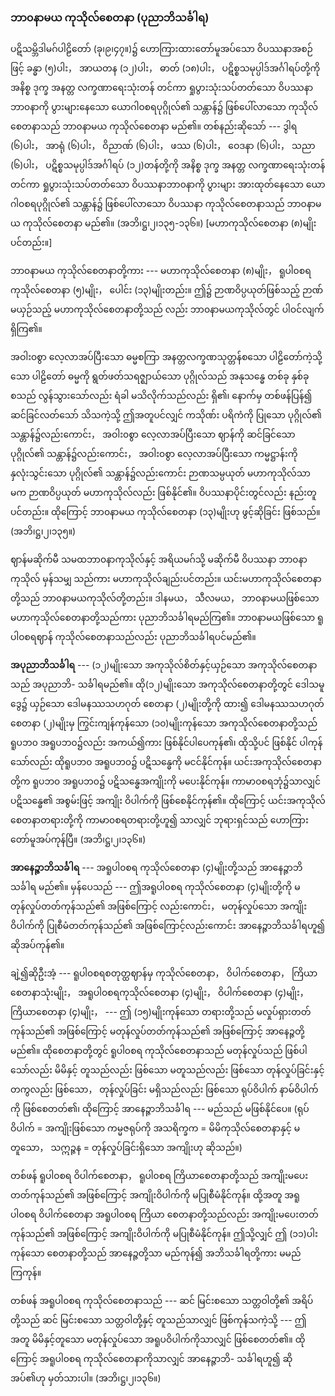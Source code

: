 ### ဘာ၀နာမယ ကုသိုလ်စေတနာ (ပုညာဘိသင်္ခါရ)

ပဋိသမ္ဘိဒါမဂ်ပါဠိတော် (ခု၊၉၊၄၇။)၌ ဟောကြားထားတော်မူအပ်သော ဝိပဿနာအစဉ်ဖြင့် ခန္ဓာ (၅)ပါး，
အာယတန (၁၂)ပါး， ဓာတ် (၁၈)ပါး， ပဋိစ္စသမုပ္ပါဒ်အင်္ဂါရပ်တို့ကို အနိစ္စ ဒုက္ခ အနတ္တ လက္ခဏာရေးသုံးတန်
တင်ကာ ရှုပွားသုံးသပ်တတ်သော ဝိပဿနာဘာ၀နာကို ပွားများနေသော ယောဂါ၀စရပုဂ္ဂိုလ်၏ သန္တာန်၌
ဖြစ်ပေါ်လာသော ကုသိုလ်စေတနာသည် ဘာ၀နာမယ ကုသိုလ်စေတနာ မည်၏။ တစ်နည်းဆိုသော် --- ဒွါရ
(၆)ပါး， အာရုံ (၆)ပါး， ဝိညာဏ် (၆)ပါး， ဖဿ (၆)ပါး， ဝေဒနာ (၆)ပါး， သညာ (၆)ပါး， ပဋိစ္စသမုပ္ပါဒ်အင်္ဂါရပ်
(၁၂)တန်တို့ကို အနိစ္စ ဒုက္ခ အနတ္တ လက္ခဏာရေးသုံးတန်တင်ကာ ရှုပွားသုံးသပ်တတ်သော ဝိပဿနာဘာ၀နာကို
ပွားများ အားထုတ်နေသော ယောဂါ၀စရပုဂ္ဂိုလ်၏ သန္တာန်၌ ဖြစ်ပေါ်လာသော ဝိပဿနာ ကုသိုလ်စေတနာသည်
ဘာ၀နာမယ ကုသိုလ်စေတနာ မည်၏။ (အဘိ၊ဋ္ဌ၊၂၊၁၃၅-၁၃၆။) [မဟာကုသိုလ်စေတနာ (၈)မျိုးပင်တည်း။]

ဘာ၀နာမယ ကုသိုလ်စေတနာတို့ကား --- မဟာကုသိုလ်စေတနာ (၈)မျိုး， ရူပါ၀စရ ကုသိုလ်စေတနာ
(၅)မျိုး， ပေါင်း (၁၃)မျိုးတည်း။ ဤ၌ ဉာဏဝိပ္ပယုတ်ဖြစ်သည့် ဉာဏ်မယှဉ်သည့် မဟာကုသိုလ်စေတနာတို့သည်
လည်း ဘာ၀နာမယကုသိုလ်တွင် ပါဝင်လျက် ရှိကြ၏။

အဝါး၀စွာ လေ့လာအပ်ပြီးသော ဓမ္မစကြာ အနတ္တလက္ခဏသုတ္တန်စသော ပါဠိတော်ကဲ့သို့သော ပါဠိတော်
ဓမ္မကို ရွတ်ဖတ်သရဇ္ဈာယ်သော ပုဂ္ဂိုလ်သည် အနုသန္ဓေ တစ်ခု နှစ်ခုစသည် လွန်သွားသော်လည်း ရံခါ
မသိလိုက်သည်လည်း ရှိ၏၊ နောက်မှ တစ်ဖန်ပြန်၍ ဆင်ခြင်လတ်သော် သိသကဲ့သို့ ဤအတူပင်လျှင် ကသိုဏ်း
ပရိကံကို ပြုသော ပုဂ္ဂိုလ်၏ သန္တာန်၌လည်းကောင်း， အဝါး၀စွာ လေ့လာအပ်ပြီးသော ဈာန်ကို ဆင်ခြင်သော
ပုဂ္ဂိုလ်၏ သန္တာန်၌လည်းကောင်း， အဝါး၀စွာ လေ့လာအပ်ပြီးသော ကမ္မဋ္ဌာန်းကို နှလုံးသွင်းသော ပုဂ္ဂိုလ်၏
သန္တာန်၌လည်းကောင်း ဉာဏသမ္ပယုတ် မဟာကုသိုလ်သာမက ဉာဏဝိပ္ပယုတ် မဟာကုသိုလ်လည်း ဖြစ်နိုင်၏။
ဝိပဿနာပိုင်းတွင်လည်း နည်းတူပင်တည်း။ ထိုကြောင့် ဘာ၀နာမယ ကုသိုလ်စေတနာ (၁၃)မျိုးဟု ဖွင့်ဆိုခြင်း
ဖြစ်သည်။ (အဘိ၊ဋ္ဌ၊၂၊၁၃၅။)

ဈာန်မဆိုက်မီ သမထဘာ၀နာကုသိုလ်နှင့် အရိယမဂ်သို့ မဆိုက်မီ ဝိပဿနာ ဘာ၀နာကုသိုလ် မှန်သမျှ
သည်ကား မဟာကုသိုလ်ချည်းပင်တည်း။ ယင်းမဟာကုသိုလ်စေတနာတို့သည် ဘာ၀နာမယကုသိုလ်တို့တည်း။
ဒါနမယ， သီလမယ， ဘာ၀နာမယဖြစ်သော မဟာကုသိုလ်စေတနာတို့သည်ကား ပုညာဘိသင်္ခါရမည်ကြ၏။
ဘာ၀နာမယဖြစ်သော ရူပါ၀စရဈာန် ကုသိုလ်စေတနာသည်လည်း ပုညာဘိသင်္ခါရပင်မည်၏။

**အပုညာဘိသင်္ခါရ** --- (၁၂)မျိုးသော အကုသိုလ်စိတ်နှင့်ယှဉ်သော အကုသိုလ်စေတနာသည် အပုညာဘိ-
သင်္ခါရမည်၏။ ထို(၁၂)မျိုးသော အကုသိုလ်စေတနာတို့တွင် ဒေါသမူဒွေ၌ ယှဉ်သော ဒေါမနဿသဟဂုတ်
စေတနာ (၂)မျိုးတို့ကို ထား၍ ဒေါမနဿသဟဂုတ် စေတနာ (၂)မျိုးမှ ကြွင်းကျန်ကုန်သော (၁၀)မျိုးကုန်သော
အကုသိုလ်စေတနာတို့သည် ရူပဘ၀ အရူပဘ၀၌လည်း အကယ်၍ကား ဖြစ်နိုင်ပါပေကုန်၏၊ ထိုသို့ပင် ဖြစ်နိုင်
ပါကုန်သော်လည်း ထိုရူပဘ၀ အရူပဘ၀၌ ပဋိသန္ဓေကို မငင်နိုင်ကုန်။ ယင်းအကုသိုလ်စေတနာတို့က ရူပဘ၀
အရူပဘ၀၌ ပဋိသန္ဓေအကျိုးကို မပေးနိုင်ကုန်။ ကာမာ၀စရဘုံ၌သာလျှင် ပဋိသန္ဓေ၏ အစွမ်းဖြင့် အကျိုး
ဝိပါက်ကို ဖြစ်စေနိုင်ကုန်၏။ ထိုကြောင့် ယင်းအကုသိုလ်စေတနာတရားတို့ကို ကာမာ၀စရတရားတို့ဟူ၍
သာလျှင် ဘုရားရှင်သည် ဟောကြားတော်မူအပ်ကုန်ပြီ။ (အဘိ၊ဋ္ဌ၊၂၊၁၃၆။)

**အာနေဉ္ဇာဘိသင်္ခါရ** --- အရူပါ၀စရ ကုသိုလ်စေတနာ (၄)မျိုးတို့သည် အာနေဉ္ဇာဘိသင်္ခါရ မည်၏။
မှန်ပေသည် --- ဤအရူပါ၀စရ ကုသိုလ်စေတနာ (၄)မျိုးတို့ကို မတုန်လှုပ်တတ်ကုန်သည်၏ အဖြစ်ကြောင့်
လည်းကောင်း， မတုန်လှုပ်သော အကျိုးဝိပါက်ကို ပြုစီမံတတ်ကုန်သည်၏ အဖြစ်ကြောင့်လည်းကောင်း
အာနေဉ္ဇာဘိသင်္ခါရဟူ၍ ဆိုအပ်ကုန်၏။

ချဲ့၍ဆိုဦးအံ့ --- ရူပါ၀စရစတုတ္ထဈာန်မှ ကုသိုလ်စေတနာ， ဝိပါက်စေတနာ， ကြိယာစေတနာသုံးမျိုး，
အရူပါ၀စရကုသိုလ်စေတနာ (၄)မျိုး， ဝိပါက်စေတနာ (၄)မျိုး， ကြိယာစေတနာ (၄)မျိုး， --- ဤ (၁၅)မျိုးကုန်သော
တရားတို့သည် မလှုပ်ရှားတတ်ကုန်သည်၏ အဖြစ်ကြောင့် မတုန်လှုပ်တတ်ကုန်သည်၏ အဖြစ်ကြောင့်
အာနေဉ္ဇတို့ မည်၏။ ထိုစေတနာတို့တွင် ရူပါ၀စရ ကုသိုလ်စေတနာသည် မတုန်လှုပ်သည် ဖြစ်ပါသော်လည်း
မိမိနှင့် တူသည်လည်း ဖြစ်သော မတူသည်လည်း ဖြစ်သော တုန်လှုပ်ခြင်းနှင့်တကွလည်း ဖြစ်သော， တုန်လှုပ်ခြင်း
မရှိသည်လည်း ဖြစ်သော ရုပ်ဝိပါက် နာမ်ဝိပါက်ကို ဖြစ်စေတတ်၏၊ ထိုကြောင့် အာနေဉ္ဇာဘိသင်္ခါရ --- မည်သည်
မဖြစ်နိုင်ပေ။ (ရုပ်ဝိပါက် = အကျိုးဖြစ်သော ကမ္မဇရုပ်ကို အသရိက္ခက = မိမိကုသိုလ်စေတနာနှင့် မတူသော，
သဣဉ္ဇန = တုန်လှုပ်ခြင်းရှိသော အကျိုးဟု ဆိုသည်။)

တစ်ဖန် ရူပါ၀စရ ဝိပါက်စေတနာ， ရူပါ၀စရ ကြိယာစေတနာတို့သည် အကျိုးမပေးတတ်ကုန်သည်၏
အဖြစ်ကြောင့် အကျိုးဝိပါက်ကို မပြုစီမံနိုင်ကုန်။ ထို့အတူ အရူပါ၀စရ ဝိပါက်စေတနာ အရူပါ၀စရ ကြိယာ
စေတနာတို့သည်လည်း အကျိုးမပေးတတ်ကုန်သည်၏ အဖြစ်ကြောင့် အကျိုးဝိပါက်ကို မပြုစီမံနိုင်ကုန်။ ဤသို့လျှင်
ဤ (၁၁)ပါးကုန်သော စေတနာတို့သည် အာနေဉ္ဇတို့သာ မည်ကုန်၍ အဘိသင်္ခါရတို့ကား မမည်ကြကုန်။

တစ်ဖန် အရူပါ၀စရ ကုသိုလ်စေတနာသည် --- ဆင် မြင်းစသော သတ္တဝါတို့၏ အရိပ်တို့သည် ဆင်
မြင်းစသော သတ္တဝါတို့နှင့် တူသည်သာလျှင် ဖြစ်ကုန်သကဲ့သို့ --- ဤအတူ မိမိနှင့်တူသော မတုန်လှုပ်သော
အရူပဝိပါက်ကိုသာလျှင် ဖြစ်စေတတ်၏။ ထိုကြောင့် အရူပါ၀စရ ကုသိုလ်စေတနာကိုသာလျှင် အာနေဉ္ဇာဘိ-
သင်္ခါရဟူ၍ ဆိုအပ်၏ဟု မှတ်သားပါ။ (အဘိ၊ဋ္ဌ၊၂၊၁၃၆။)
